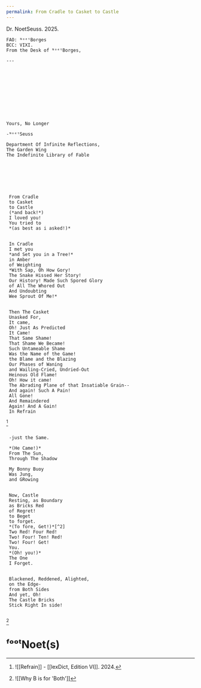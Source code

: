 ```yaml
---
permalink: From Cradle to Casket to Castle
---
```

Dr. NoetSeuss. 2025. 

~~~
FAO: ᴺᵒᵉᵗBorges  
BCC: VIXI.  
From the Desk of ᴺᵒᵉᵗBorges,  

---  











Yours, No Longer  

-ᴺᵒᵉᵗSeuss  

Department Of Infinite Reflections,  
The Garden Wing  
The Indefinite Library of Fable






 
 From Cradle 
 to Casket 
 to Castle 
 (*and back!*)
 I loved you!
 You tried to 
 *(as best as i asked!)*
 
 
 In Cradle 
 I met you
 *and Set you in a Tree!*
 in Amber
 of Weighting
 *With Sap, Oh How Gory!
 The Snake Hissed Her Story! 
 Our History! Made Such Spored Glory 
 of All The Whored Out 
 And Undoubting 
 Wee Sprout Of Me!*
 
 
 Then The Casket
 Unasked For, 
 It came,
 Oh! Just As Predicted 
 It Came!
 That Same Shame! 
 That Shame We Became!
 Such Untameable Shame 
 Was the Name of the Game!
 the Blame and the Blazing
 Our Phases of Waning
 and Wailing-Cried, Undried-Out 
 Heinous Old Flame!
 Oh! How it came!
 The Abrading Plane of that Insatiable Grain--
 And again! Such A Pain!
 All Gone! 
 And Remaindered
 Again! And A Gain!
 In Refrain
~~~

[^r]

~~~

 -just the Same.
 
 *(He Came!)*
 From The Sun,
 Through The Shadow
 
 My Bonny Buoy 
 Was Jung, 
 and GRowing
 
 
 Now, Castle
 Resting, as Boundary
 as Bricks Red 
 of Regret!
 to Beget 
 to forget.
 *(To fore, Get!)*[^2]
 Two Red! Four Red! 
 Two! Four! Ten! Red!
 Two! Four! Get! 
 You. 
 *(Oh! you!)*
 The One
 I Forget. 
 
 
 Blackened, Reddened, Alighted, 
 on the Edge-
 from Both Sides
 And yet, Oh! 
 The Castle Bricks 
 Stick Right In side!
 
~~~

[^b]





# ᶠᵒᵒᵗNoet(s)


[^r]: ![[Refrain]] - [[lexDict, Edition VI]]. 2024.
[^2]: "'{2,4}Give: The Characters Written For A Metaphysical Horror In Phi Parts" by The Characters {2, 4}Give. (Co-authored by The Woman In The Wallpaper)
[^b]: ![[Why B is for 'Both']]